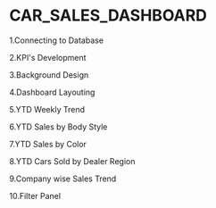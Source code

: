 # CAR_SALES_DASHBOARD

1.Connecting to Database

2.KPI's Development

3.Background Design

4.Dashboard Layouting

5.YTD Weekly Trend

6.YTD Sales by Body Style
 
7.YTD Sales by Color

8.YTD Cars Sold by Dealer Region
 
9.Company wise Sales Trend
 
10.Filter Panel


